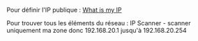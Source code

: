 Pour définir l'IP publique : [What is my IP](https://www.whatismyip.com/)

Pour trouver tous les éléments du réseau : IP Scanner
	- scanner uniquement ma zone donc 192.168.20.1 jusqu'à 192.168.20.254